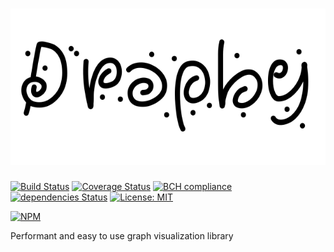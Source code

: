 # <img height="250" alt="portfolio_view" src="https://raw.githubusercontent.com/undernotic/draphy/master/img/draphy.png">

[![Build Status](https://travis-ci.org/UnderNotic/draphy.svg?branch=master)](https://travis-ci.org/UnderNotic/draphy)
[![Coverage Status](https://coveralls.io/repos/github/UnderNotic/draphy/badge.svg?branch=master)](https://coveralls.io/github/UnderNotic/draphy?branch=master)
[![BCH compliance](https://bettercodehub.com/edge/badge/UnderNotic/draphy?branch=master)](https://bettercodehub.com/)
[![dependencies Status](https://david-dm.org/undernotic/draphy/status.svg)](https://david-dm.org/undernotic/draphy)
[![License: MIT](https://img.shields.io/badge/License-MIT-yellow.svg)](https://opensource.org/licenses/MIT)

[![NPM](https://nodei.co/npm/draphy.png)](https://nodei.co/npm/draphy/)

Performant and easy to use graph visualization library
